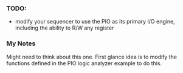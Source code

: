 ### TODO:

- modify your sequencer to use the PIO as its primary I/O engine, including the ability to R/W any register 


### My Notes

Might need to think about this one. First glance idea is to modify the functions defined in the PIO logic analyzer example to do this.




